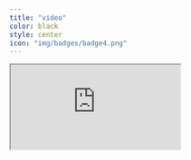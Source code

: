 ```yaml
---
title: "video"
color: black
style: center
icon: "img/badges/badge4.png"
---
```


<div class="icontain">
    <!-- Copy & Pasted from YouTube -->
    <iframe src="https://www.youtube.com/embed/zZtPmzJgyxs?rel=0&hd=1" allowfullscreen></iframe>
</div>